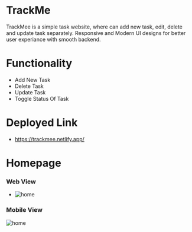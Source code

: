 # TrackMe
TrackMee is a simple task website, where can add new task, edit, delete and update task separately. Responsive and Modern UI designs for better user experiance with smooth backend.

# Functionality
- Add New Task
- Delete Task
- Update Task
- Toggle Status Of Task

# Deployed Link 
- https://trackmee.netlify.app/

# Homepage
### Web View
- ![home](https://imgur.com/DfOqZjd.png)

### Mobile View
![home](https://imgur.com/mc9JpGm.png)


